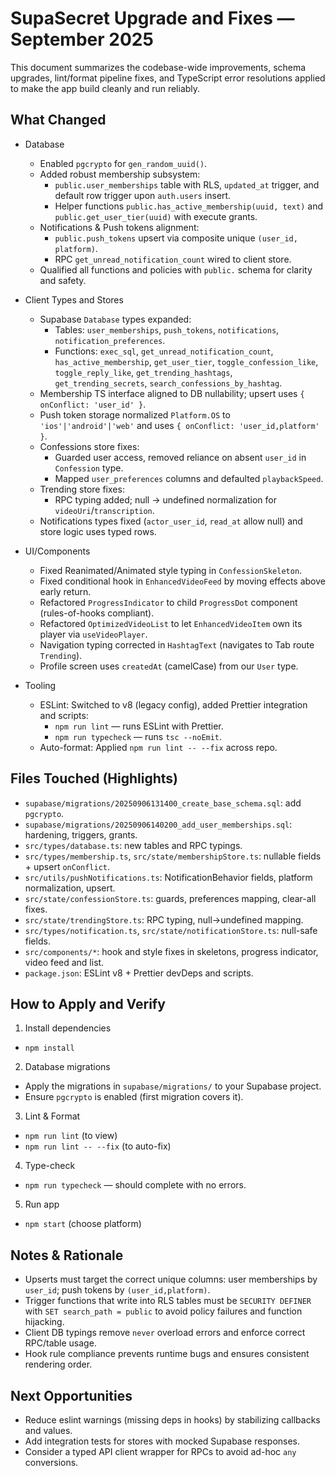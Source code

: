 SupaSecret Upgrade and Fixes — September 2025
============================================

This document summarizes the codebase-wide improvements, schema upgrades, lint/format pipeline fixes, and TypeScript error resolutions applied to make the app build cleanly and run reliably.

What Changed
------------

- Database
  - Enabled `pgcrypto` for `gen_random_uuid()`.
  - Added robust membership subsystem:
    - `public.user_memberships` table with RLS, `updated_at` trigger, and default row trigger upon `auth.users` insert.
    - Helper functions `public.has_active_membership(uuid, text)` and `public.get_user_tier(uuid)` with execute grants.
  - Notifications & Push tokens alignment:
    - `public.push_tokens` upsert via composite unique `(user_id, platform)`.
    - RPC `get_unread_notification_count` wired to client store.
  - Qualified all functions and policies with `public.` schema for clarity and safety.

- Client Types and Stores
  - Supabase `Database` types expanded:
    - Tables: `user_memberships`, `push_tokens`, `notifications`, `notification_preferences`.
    - Functions: `exec_sql`, `get_unread_notification_count`, `has_active_membership`, `get_user_tier`, `toggle_confession_like`, `toggle_reply_like`, `get_trending_hashtags`, `get_trending_secrets`, `search_confessions_by_hashtag`.
  - Membership TS interface aligned to DB nullability; upsert uses `{ onConflict: 'user_id' }`.
  - Push token storage normalized `Platform.OS` to `'ios'|'android'|'web'` and uses `{ onConflict: 'user_id,platform' }`.
  - Confessions store fixes:
    - Guarded user access, removed reliance on absent `user_id` in `Confession` type.
    - Mapped `user_preferences` columns and defaulted `playbackSpeed`.
  - Trending store fixes:
    - RPC typing added; null → undefined normalization for `videoUri`/`transcription`.
  - Notifications types fixed (`actor_user_id`, `read_at` allow null) and store logic uses typed rows.

- UI/Components
  - Fixed Reanimated/Animated style typing in `ConfessionSkeleton`.
  - Fixed conditional hook in `EnhancedVideoFeed` by moving effects above early return.
  - Refactored `ProgressIndicator` to child `ProgressDot` component (rules-of-hooks compliant).
  - Refactored `OptimizedVideoList` to let `EnhancedVideoItem` own its player via `useVideoPlayer`.
  - Navigation typing corrected in `HashtagText` (navigates to Tab route `Trending`).
  - Profile screen uses `createdAt` (camelCase) from our `User` type.

- Tooling
  - ESLint: Switched to v8 (legacy config), added Prettier integration and scripts:
    - `npm run lint` — runs ESLint with Prettier.
    - `npm run typecheck` — runs `tsc --noEmit`.
  - Auto-format: Applied `npm run lint -- --fix` across repo.

Files Touched (Highlights)
--------------------------

- `supabase/migrations/20250906131400_create_base_schema.sql`: add `pgcrypto`.
- `supabase/migrations/20250906140200_add_user_memberships.sql`: hardening, triggers, grants.
- `src/types/database.ts`: new tables and RPC typings.
- `src/types/membership.ts`, `src/state/membershipStore.ts`: nullable fields + upsert `onConflict`.
- `src/utils/pushNotifications.ts`: NotificationBehavior fields, platform normalization, upsert.
- `src/state/confessionStore.ts`: guards, preferences mapping, clear-all fixes.
- `src/state/trendingStore.ts`: RPC typing, null→undefined mapping.
- `src/types/notification.ts`, `src/state/notificationStore.ts`: null-safe fields.
- `src/components/*`: hook and style fixes in skeletons, progress indicator, video feed and list.
- `package.json`: ESLint v8 + Prettier devDeps and scripts.

How to Apply and Verify
-----------------------

1) Install dependencies
- `npm install`

2) Database migrations
- Apply the migrations in `supabase/migrations/` to your Supabase project.
- Ensure `pgcrypto` is enabled (first migration covers it).

3) Lint & Format
- `npm run lint` (to view)
- `npm run lint -- --fix` (to auto-fix)

4) Type-check
- `npm run typecheck` — should complete with no errors.

5) Run app
- `npm start` (choose platform)

Notes & Rationale
-----------------

- Upserts must target the correct unique columns: user memberships by `user_id`; push tokens by `(user_id,platform)`.
- Trigger functions that write into RLS tables must be `SECURITY DEFINER` with `SET search_path = public` to avoid policy failures and function hijacking.
- Client DB typings remove `never` overload errors and enforce correct RPC/table usage.
- Hook rule compliance prevents runtime bugs and ensures consistent rendering order.

Next Opportunities
------------------

- Reduce eslint warnings (missing deps in hooks) by stabilizing callbacks and values.
- Add integration tests for stores with mocked Supabase responses.
- Consider a typed API client wrapper for RPCs to avoid ad-hoc `any` conversions.

